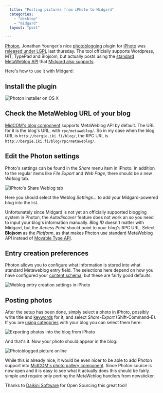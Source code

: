 ```yaml
---
  title: "Posting pictures from iPhoto to Midgard"
  categories: 
    - "desktop"
    - "midgard"
  layout: "post"

---
```

[Photon][1], Jonathan Younger's nice [photoblogging][2] plugin for [iPhoto][3] was [released under LGPL][4] last thursday. The tool officially supports Wordpress, MT, TypePad and Blojsom, but actually posts using the [standard MetaWeblog API][5] that [Midgard also supports][6].

Here's how to use it with Midgard:

## Install the plugin

![Photon installer on OS X](https://s3.eu-central-1.amazonaws.com/bergie-iki-fi/photon-installer.jpg)

## Check the MetaWeblog URL of your blog

[MidCOM's blog component][7] supports MetaWeblog API by default. The URL for it is the blog's URL, with `rpc/metaweblog/`. So in my case when the blog URL is `http://bergie.iki.fi/blog/`, the RPC URL is `http://bergie.iki.fi/blog/rpc/metaweblog/`.

## Edit the Photon settings

Photo's settings can be found in the _Share_ menu item in iPhoto. In addition to the regular items like _File Export_ and _Web Page_, there should be a new _Weblog_ tab.

![iPhoto's Share Weblog tab](https://s3.eu-central-1.amazonaws.com/bergie-iki-fi/photon-weblog-tab.jpg)

Here you should select the Weblog _Settings..._ to add your Midgard-powered blog into the list.

Unfortunately since Midgard is not yet an officially supported blogging system in Photon, the _Autodiscover_ feature does not work an so you need to input your blog's information manually. _Blog ID_ doesn't matter with Midgard, but the _Access Point_ should point to your blog's RPC URL. Select __Blojsom__ as the _Platform_, as that makes Photon use standard MetaWeblog API instead of [Movable Type API][8].

## Entry creation preferences

Photon allows you to configure what information is stored into what standard Metaweblog entry field. The selections here depend on how you have configured your [content schema][9], but these are fairly good defaults:

![Weblog entry creation settings in iPhoto](https://s3.eu-central-1.amazonaws.com/bergie-iki-fi/photon-weblog-settings.jpg)

## Posting photos

After the setup has been done, simply select a photo in iPhoto, possibly write title and [keywords][10] for it, and select _Share_-_Export_ (Shift-Command-E). If you are [using categories][11] with your blog you can select them here:

![Exporting photos into the blog from iPhoto](https://s3.eu-central-1.amazonaws.com/bergie-iki-fi/photon-export-photo.jpg)

And that's it. Now your photo should appear in the blog:

![Photoblogged picture online](https://s3.eu-central-1.amazonaws.com/bergie-iki-fi/photon-picture-online.jpg)

While this is already nice, it would be even nicer to be able to add Photon support into [MidCOM's photo gallery component][12]. Since Photon source is now open and it is easy to see what it actually does this should be fairly simple and require only porting the MetaWeblog handlers from newsticker.

Thanks to [Daikini Software][13] for Open Sourcing this great tool!

[1]: http://www.daikini.com/photon/
[2]: http://en.wikipedia.org/wiki/Photoblog
[3]: http://www.apple.com/ilife/iphoto/
[4]: http://www.stopdesign.com/log/2005/08/28/photon-open-sourced.html
[5]: http://www.xmlrpc.com/metaWeblogApi
[6]: http://bergie.iki.fi/midcom-permalink-9496e99a793a6e8761a7813a64f9c567
[7]: http://www.midgard-project.org/midcom-permalink-8d9c73f7101deeb8019ef285c1090582
[8]: http://docs.nucleuscms.org/item/202
[9]: http://www.midgard-project.org/midcom-permalink-7cd14d19bbf0b9c8d31e6aceb0992eb9
[10]: http://homepage.mac.com/kenferry/software.html
[11]: http://www.midgard-project.org/midcom-permalink-086c901b8c6ef12ac5851b9f0bfd795a
[12]: http://www.midgard-project.org/midcom-permalink-c4c97cdd30e27c5009dfb286fa364002
[13]: http://www.daikini.com/
